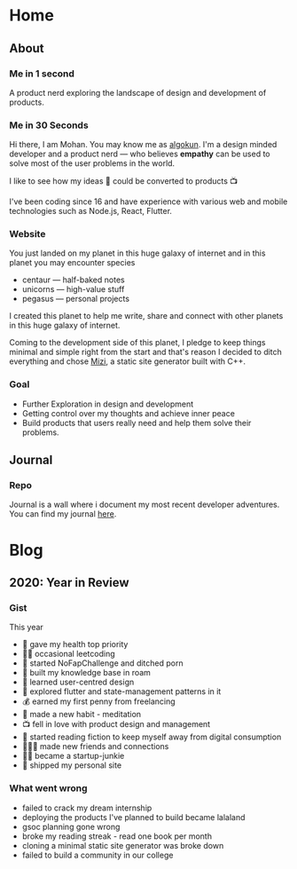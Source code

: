 # Home
## About
### Me in 1 second
A product nerd exploring the landscape of design and development of products.

### Me in 30 Seconds
Hi there, I am Mohan. You may know me as [algokun](https://www.twitter.com/algokun). I'm a design minded developer and a product nerd — who believes **empathy** can be used to solve most of the user problems in the world.

I like to see how my ideas 💭 could be converted to products 📺

I've been coding since 16 and have experience with various web and mobile technologies such as Node.js, React, Flutter.

### Website
You just landed on my planet in this huge galaxy of internet and in this planet you may encounter species

- centaur — half-baked notes
- unicorns — high-value stuff
- pegasus — personal projects

I created this planet to help me write, share and connect with other planets in this huge galaxy of internet.

Coming to the development side of this planet, I pledge to keep things minimal and simple right from the start and that's reason I decided to ditch everything and chose [Mizi](), a static site generator built with C++.
### Goal

- Further Exploration in design and development
- Getting control over my thoughts and achieve inner peace
- Build products that users really need and help them solve their problems.
## Journal
### Repo
Journal is a wall where i document my most recent developer adventures. You can find my journal [here](https://www.journal.algokun.xyz).

# Blog
## 2020: Year in Review
### Gist
This year 

- 💪 gave my health top priority
- 🧑‍💻 occasional leetcoding
- 🏃 started NoFapChallenge and ditched porn
- 🧠 built my knowledge base in roam
- 🧒 learned user-centred design
- 🔭 explored flutter and state-management patterns in it
- 💰 earned my first penny from freelancing
- 🧘 made a new habit - meditation
- 📺 fell in love with product design and management
- 📖 started reading fiction to keep myself away from digital consumption
- 🧑‍🤝‍🧑 made new friends and connections
- 🧑‍🚀 became a startup-junkie
- 🕺 shipped my personal site

### What went wrong
- failed to crack my dream internship
- deploying the products I've planned to build became lalaland
- gsoc planning gone wrong
- broke my reading streak - read one book per month
- cloning a minimal static site generator was broke down
- failed to build a community in our college